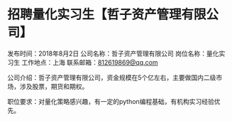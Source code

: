 # 招聘量化实习生【哲子资产管理有限公司】

发布时间：2018年8月2日
公司名称：哲子资产管理有限公司
岗位名称：量化实习生
工作地点：上海
联系邮箱：812619869@qq.com

公司介绍：哲子资产管理有限公司，资金规模在5个亿左右，主要做国内二级市场，涉及股票，期货和期权。

职位要求：对量化策略感兴趣，有一定的python编程基础，有机构实习经验优先。